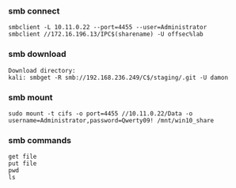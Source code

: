 ### smb connect
```
smbclient -L 10.11.0.22 --port=4455 --user=Administrator
smbclient //172.16.196.13/IPC$(sharename) -U offsec%lab
```
### smb download
```
Download directory:
kali: smbget -R smb://192.168.236.249/C$/staging/.git -U damon
```
### smb mount
```
sudo mount -t cifs -o port=4455 //10.11.0.22/Data -o username=Administrator,password=Qwerty09! /mnt/win10_share
```
### smb commands
```
get file
put file
pwd
ls
```

